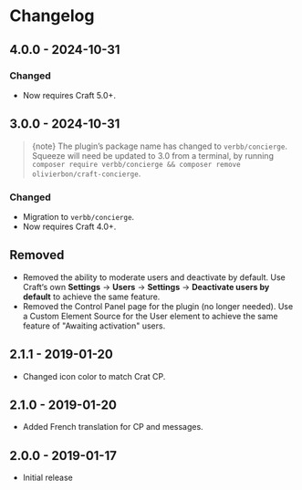# Changelog

## 4.0.0 - 2024-10-31

### Changed
- Now requires Craft 5.0+.

## 3.0.0 - 2024-10-31
> {note} The plugin’s package name has changed to `verbb/concierge`. Squeeze will need be updated to 3.0 from a terminal, by running `composer require verbb/concierge && composer remove olivierbon/craft-concierge`.

### Changed
- Migration to `verbb/concierge`.
- Now requires Craft 4.0+.

## Removed
- Removed the ability to moderate users and deactivate by default. Use Craft‘s own **Settings** → **Users** → **Settings** → **Deactivate users by default** to achieve the same feature.
- Removed the Control Panel page for the plugin (no longer needed). Use a Custom Element Source for the User element to achieve the same feature of "Awaiting activation" users.

## 2.1.1 - 2019-01-20
- Changed icon color to match Crat CP.

## 2.1.0 - 2019-01-20
- Added French translation for CP and messages.

## 2.0.0 - 2019-01-17
- Initial release